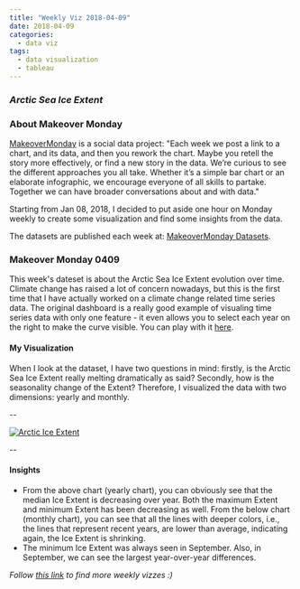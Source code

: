 ```yaml
---
title: "Weekly Viz 2018-04-09"
date: 2018-04-09
categories:
  - data viz
tags:
  - data visualization
  - tableau
---
```


### *Arctic Sea Ice Extent*


### About Makeover Monday

[MakeoverMonday](http://www.makeovermonday.co.uk/) is a social data project:
"Each week we post a link to a chart, and its data, and then you rework the chart.
Maybe you retell the story more effectively, or find a new story in the data.
We’re curious to see the different approaches you all take. Whether it’s a simple bar chart or an elaborate infographic, we encourage everyone of all skills to partake.
Together we can have broader conversations about and with data."

Starting from Jan 08, 2018, I decided to put aside one hour on Monday weekly to create some visualization and find some insights from the data.

The datasets are published each week at: [MakeoverMonday Datasets](http://www.makeovermonday.co.uk/data/).

### Makeover Monday 0409

This week's dateset is about the Arctic Sea Ice Extent evolution over time. Climate change has raised a lot of concern nowadays, but this is the first time that I have actually worked on a climate change related time series data.
The original dashboard is a really good example of visualing time series data with only one feature - it even allows you to select each year on the right to make the curve visible. You can play with it [here](https://nsidc.org/arcticseaicenews/charctic-interactive-sea-ice-graph/).

#### My Visualization

When I look at the dataset, I have two questions in mind: firstly, is the Arctic Sea Ice Extent really melting dramatically as said? Secondly, how is the seasonality change of the Extent?
Therefore, I visualized the data with two dimensions: yearly and monthly.  

--  
<div class='tableauPlaceholder' id='viz1523324955573' style='position: relative'>
<noscript><a href='#'>
  <img alt='Arctic Ice Extent ' src='https:&#47;&#47;public.tableau.com&#47;static&#47;images&#47;Ma&#47;MakeOverMonday0409&#47;ArcticIceExtent&#47;1_rss.png' style='border: none' />
</a></noscript>
<object class='tableauViz'  style='display:none;'>
  <param name='host_url' value='https%3A%2F%2Fpublic.tableau.com%2F' />
  <param name='embed_code_version' value='3' />
  <param name='site_root' value='' />
  <param name='name' value='MakeOverMonday0409&#47;ArcticIceExtent' />
  <param name='tabs' value='no' />
  <param name='toolbar' value='yes' />
  <param name='static_image' value='https:&#47;&#47;public.tableau.com&#47;static&#47;images&#47;Ma&#47;MakeOverMonday0409&#47;ArcticIceExtent&#47;1.png' />
  <param name='animate_transition' value='yes' />
  <param name='display_static_image' value='yes' />
  <param name='display_spinner' value='yes' />
  <param name='display_overlay' value='yes' />
  <param name='display_count' value='yes' />
  <param name='filter' value='publish=yes' />
</object></div>                
<script type='text/javascript'>      
  var divElement = document.getElementById('viz1523324955573');     
  var vizElement = divElement.getElementsByTagName('object')[0];     
  vizElement.style.width='800px';vizElement.style.height='827px';        
  var scriptElement = document.createElement('script');                 
  scriptElement.src = 'https://public.tableau.com/javascripts/api/viz_v1.js';         
  vizElement.parentNode.insertBefore(scriptElement, vizElement);              
</script>  

--  

#### Insights
* From the above chart (yearly chart), you can obviously see that the median Ice Extent is decreasing over year. Both the maximum Extent and minimum Extent has been decreasing as well. From the below chart (monthly chart), you can see that all the lines with deeper colors, i.e., the lines that represent recent years, are lower than average, indicating again, the Ice Extent is shrinking.  
* The minimum Ice Extent was always seen in September. Also, in September, we can see the largest year-over-year differences.  


*Follow [this link](https://yudong-94.github.io/personal-website/project/MakeOverMonday2018/) to find more weekly vizzes :)*